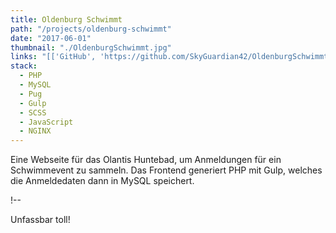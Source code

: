 ```yaml
---
title: Oldenburg Schwimmt
path: "/projects/oldenburg-schwimmt"
date: "2017-06-01"
thumbnail: "./OldenburgSchwimmt.jpg"
links: "[['GitHub', 'https://github.com/SkyGuardian42/OldenburgSchwimmt']]"
stack:
  - PHP
  - MySQL
  - Pug
  - Gulp
  - SCSS
  - JavaScript
  - NGINX
---
```


Eine Webseite für das Olantis Huntebad, um Anmeldungen für ein Schwimmevent zu sammeln. Das Frontend generiert PHP mit Gulp, welches die Anmeldedaten dann in MySQL speichert.

!--

Unfassbar toll!